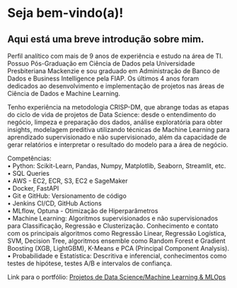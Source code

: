 # Seja bem-vindo(a)!

## Aqui está uma breve introdução sobre mim.

Perfil analítico com mais de 9 anos de experiência e estudo na área de TI. Possuo Pós-Graduação em Ciência de Dados pela Universidade Presbiteriana Mackenzie e sou graduado em Administração de Banco de Dados e Business Intelligence pela FIAP. Os últimos 4 anos foram dedicados ao desenvolvimento e implementação de projetos nas áreas de Ciência de Dados e Machine Learning.

Tenho experiência na metodologia CRISP-DM, que abrange todas as etapas do ciclo de vida de projetos de Data Science: desde o entendimento do negócio, limpeza e preparação dos dados, análise exploratória para obter insights, modelagem preditiva utilizando técnicas de Machine Learning para aprendizado supervisionado e não supervisionado, além da capacidade de gerar relatórios e interpretar o resultado do modelo para a área de negócio.

Competências:<br>
• Python: Scikit-Learn, Pandas, Numpy, Matplotlib, Seaborn, Streamlit, etc. <br>
• SQL Queries <br>
• AWS - EC2, ECR, S3, EC2 e SageMaker <br>
• Docker, FastAPI <br>
• Git e GitHub: Versionamento de código <br>
• Jenkins CI/CD, GitHub Actions <br>
• MLflow, Optuna - Otimização de Hiperparâmetros<br>
• Machine Learning: Algoritmos supervisionados e não supervisionados para Classificação, Regressão e Clusterização. Conhecimento e contato com os principais algoritmos como Regressão Linear, Regressão Logística, SVM, Decision Tree, algoritmos ensemble como Random Forest e Gradient Boosting (XGB, LightGBM), K-Means e PCA (Principal Component Analysis). <br>
• Probabilidade e Estatística: Descritiva e inferencial, conhecimentos como testes de hipótese, testes A/B e intervalos de confiança. <br>

Link para o portfólio: [Projetos de Data Science/Machine Learning & MLOps](https://github.com/idfelipemalatesta/MachineLearning)

